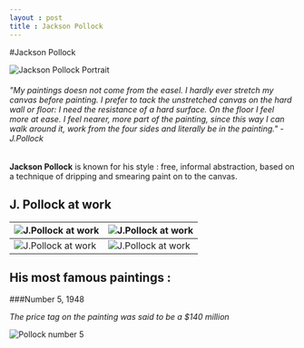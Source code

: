 ```yaml
---
layout : post
title : Jackson Pollock
---
```

#Jackson Pollock

![Jackson Pollock Portrait](http://www.fondationbeyeler.ch/sites/default/files/fondation_beyeler/sammlung/kuenstler/jackson_pollock/pollock2.jpg?1282660252)

###### *"My paintings doesn not come from the easel. I hardly ever stretch my canvas before painting. I prefer to tack the unstretched canvas on the hard wall or floor: I need the resistance of a hard surface. On the floor I feel more at ease. I feel nearer, more part of the painting, since this way I can walk around it, work from the four sides and literally be in the painting."* - J.Pollock

**Jackson Pollock** is known for his style : free, informal abstraction, based on a technique of dripping and smearing paint on to the canvas.

## J. Pollock at work 

![J.Pollock at work](http://i.telegraph.co.uk/multimedia/archive/02121/pollock1_2121582b.jpg)  | ![J.Pollock at work](http://choreograph.net/images/453.jpg) 
------------- | -------------
![J.Pollock at work](http://creativegames.org.uk/modules/Art_Technology/Cage_Duchamp/images/J_Pollok_working.jpg)   |![J.Pollock at work](http://creativegames.org.uk/modules/Art_Technology/Cage_Duchamp/images/J_Pollok_working.jpg) 

## His most famous paintings :

###Number 5, 1948

*The price tag on the painting was said to be a $140 million*

![Pollock number 5](http://cdn.pursuitist.com/wp-content/uploads/2010/09/nov-fifth-1948-by-jackson-pollock-140mil_msp1.jpg)
